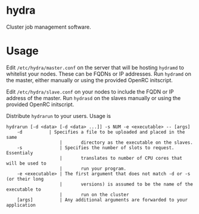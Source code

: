 hydra
=====

Cluster job management software.

Usage
=====

Edit `/etc/hydra/master.conf` on the server that will be hosting `hydramd` to
whitelist your nodes. These can be FQDNs or IP addresses. Run `hydramd` on the
master, either manually or using the provided OpenRC initscript.

Edit `/etc/hydra/slave.conf` on your nodes to include the FQDN or IP address of
the master. Run `hydrasd` on the slaves manually or using the provided OpenRC
initscript.

Distribute `hydrarun` to your users. Usage is 
```
hydrarun [-d <data> [-d <data> ...]] -s NUM -e <executable> -- [args]
    -d		    | Specifies a file to be uploaded and placed in the same 
                    |       directory as the executable on the slaves.
    -s              | Specifies the number of slots to request. Essentialy
                    |       translates to number of CPU cores that will be used to
                    |       run your program.
    -e <executable> | The first argument that does not match -d or -s (or their long
                    |       versions) is assumed to be the name of the executable to
                    |       run on the cluster
    [args]          | Any additional arguments are forwarded to your application


```
